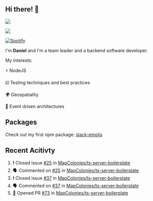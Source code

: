 ## Hi there! 👋
<p>
  <img src="https://i.imgur.com/agb7xe9.png" />
</p>
<p>
  <img src="https://github-readme-stats.vercel.app/api?username=syncush&theme=tokyonight">
</p>

[![Spotify](https://novatorem-rust.vercel.app/api/spotify)](https://open.spotify.com/user/syncush)

I'm **Daniel** and I'm a team leader and a backend software developer.

My interests:

⚡ NodeJS

☑️ Testing techniques and best practices

🌍 Geospatiality

🧠 Event driven architectures

## Packages
Check out my first npm package: [slack-emojis](https://www.npmjs.com/package/slack-emojis)

## Recent Acitivty
<!--START_SECTION:activity-->
1. ❗️ Closed issue [#25](https://github.com/MapColonies/ts-server-boilerplate/issues/25) in [MapColonies/ts-server-boilerplate](https://github.com/MapColonies/ts-server-boilerplate)
2. 🗣 Commented on [#25](https://github.com/MapColonies/ts-server-boilerplate/issues/25) in [MapColonies/ts-server-boilerplate](https://github.com/MapColonies/ts-server-boilerplate)
3. ❗️ Closed issue [#37](https://github.com/MapColonies/ts-server-boilerplate/issues/37) in [MapColonies/ts-server-boilerplate](https://github.com/MapColonies/ts-server-boilerplate)
4. 🗣 Commented on [#37](https://github.com/MapColonies/ts-server-boilerplate/issues/37) in [MapColonies/ts-server-boilerplate](https://github.com/MapColonies/ts-server-boilerplate)
5. 💪 Opened PR [#73](https://github.com/MapColonies/ts-server-boilerplate/pull/73) in [MapColonies/ts-server-boilerplate](https://github.com/MapColonies/ts-server-boilerplate)
<!--END_SECTION:activity-->
